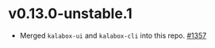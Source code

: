 v0.13.0-unstable.1
==================

* Merged `kalabox-ui` and `kalabox-cli` into this repo. [#1357](https://github.com/kalabox/kalabox/issues/1357)
